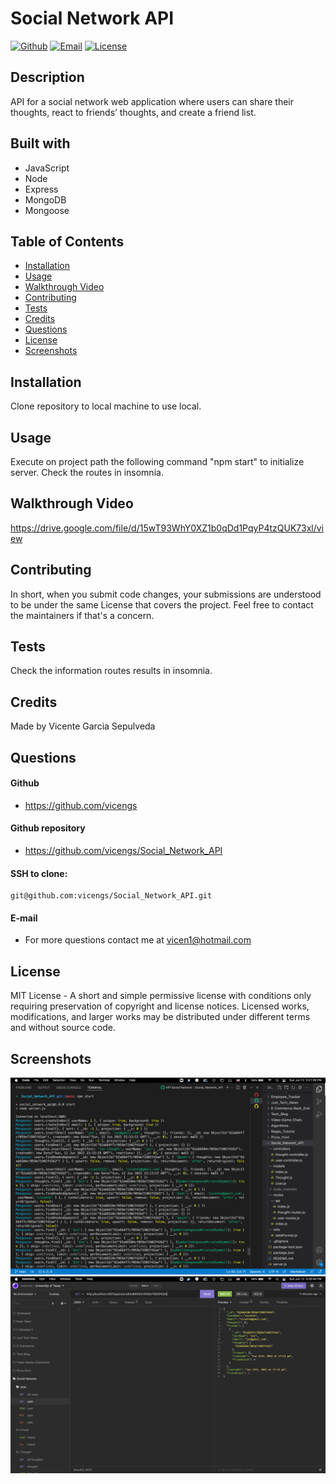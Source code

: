 # Social Network API

[![Github](https://img.shields.io/static/v1?label=Github&message=vicengs&color=yellow)](https://github.com/vicengs) [![Email](https://img.shields.io/static/v1?label=Email&message=Vicente&color=informational)](mailto:vicen1@hotmail.com) [![License](https://img.shields.io/static/v1?label=License&message=MIT&color=green)](http://choosealicense.com/licenses/mit/)

## Description
  
API for a social network web application where users can share their thoughts, react to friends’ thoughts, and create a friend list.

## Built with

- JavaScript
- Node
- Express
- MongoDB
- Mongoose

## Table of Contents

* [Installation](#installation)
* [Usage](#usage)
* [Walkthrough Video](#walkthrough)
* [Contributing](#contributing)
* [Tests](#tests)
* [Credits](#credits)
* [Questions](#questions)
* [License](#license)
* [Screenshots](#screenshots)

## Installation

Clone repository to local machine to use local.

## Usage

Execute on project path the following command "npm start" to initialize server.
Check the routes in insomnia.

## Walkthrough Video

https://drive.google.com/file/d/15wT93WhY0XZ1b0qDd1PqyP4tzQUK73xl/view

## Contributing

In short, when you submit code changes, your submissions are understood to be under the same License that covers the project. Feel free to contact the maintainers if that's a concern.

## Tests

Check the information routes results in insomnia.

## Credits

Made by Vicente Garcia Sepulveda

## Questions

#### Github
  
- https://github.com/vicengs

#### Github repository

- https://github.com/vicengs/Social_Network_API

#### SSH to clone:

    git@github.com:vicengs/Social_Network_API.git
  
#### E-mail
  
- For more questions contact me at vicen1@hotmail.com

## License

MIT License - A short and simple permissive license with conditions only requiring preservation of copyright and license notices. Licensed works, modifications, and larger works may be distributed under different terms and without source code.

## Screenshots
    
![Application](/assets/images/application.jpg)
![Insomnia](/assets/images/insomnia.jpg)